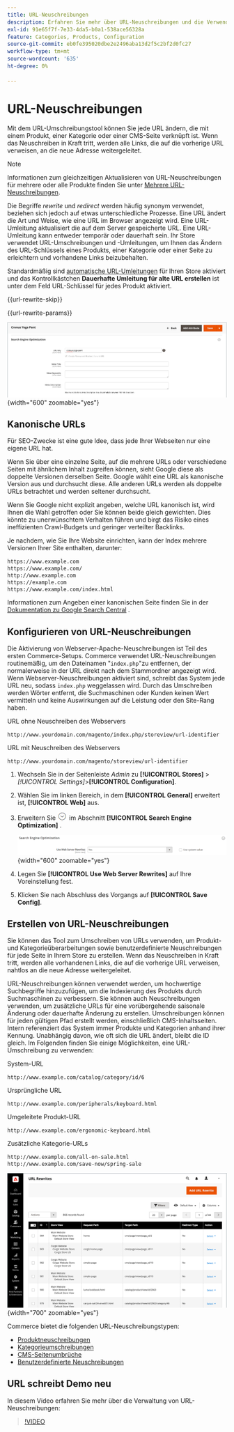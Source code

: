 ```yaml
---
title: URL-Neuschreibungen
description: Erfahren Sie mehr über URL-Neuschreibungen und die Verwendung des Commerce URL-Umschreibungs-Tools, um URLs zu ändern, die mit einem Produkt, einer Kategorie oder einer CMS-Seite verknüpft sind.
exl-id: 91e65f7f-7e33-4da5-b0a1-538ace56328a
feature: Categories, Products, Configuration
source-git-commit: eb0fe395020dbe2e2496aba13d2f5c2bf2d0fc27
workflow-type: tm+mt
source-wordcount: '635'
ht-degree: 0%

---
```


# URL-Neuschreibungen

Mit dem URL-Umschreibungstool können Sie jede URL ändern, die mit einem Produkt, einer Kategorie oder einer CMS-Seite verknüpft ist. Wenn das Neuschreiben in Kraft tritt, werden alle Links, die auf die vorherige URL verweisen, an die neue Adresse weitergeleitet.

>[!NOTE]
>
>Informationen zum gleichzeitigen Aktualisieren von URL-Neuschreibungen für mehrere oder alle Produkte finden Sie unter [Mehrere URL-Neuschreibungen](url-rewrite-product.md#multiple-url-rewrites).

Die Begriffe _rewrite_ und _redirect_ werden häufig synonym verwendet, beziehen sich jedoch auf etwas unterschiedliche Prozesse. Eine URL ändert die Art und Weise, wie eine URL im Browser angezeigt wird. Eine URL-Umleitung aktualisiert die auf dem Server gespeicherte URL. Eine URL-Umleitung kann entweder temporär oder dauerhaft sein. Ihr Store verwendet URL-Umschreibungen und -Umleitungen, um Ihnen das Ändern des URL-Schlüssels eines Produkts, einer Kategorie oder einer Seite zu erleichtern und vorhandene Links beizubehalten.

Standardmäßig sind [automatische URL-Umleitungen](url-redirect-product-automatic.md) für Ihren Store aktiviert und das Kontrollkästchen **Dauerhafte Umleitung für alte URL erstellen** ist unter dem Feld URL-Schlüssel für jedes Produkt aktiviert.

{{url-rewrite-skip}}

{{url-rewrite-params}}

![Suchmaschinenoptimierung - Erstellen einer dauerhaften URL-Umleitung](./assets/product-search-engine-optimization-create-permanent-redirect.png){width="600" zoomable="yes"}

## Kanonische URLs

Für SEO-Zwecke ist eine gute Idee, dass jede Ihrer Webseiten nur eine eigene URL hat.

Wenn Sie über eine einzelne Seite, auf die mehrere URLs oder verschiedene Seiten mit ähnlichem Inhalt zugreifen können, sieht Google diese als doppelte Versionen derselben Seite. Google wählt eine URL als kanonische Version aus und durchsucht diese. Alle anderen URLs werden als doppelte URLs betrachtet und werden seltener durchsucht.

Wenn Sie Google nicht explizit angeben, welche URL kanonisch ist, wird Ihnen die Wahl getroffen oder Sie können beide gleich gewichten. Dies könnte zu unerwünschtem Verhalten führen und birgt das Risiko eines ineffizienten Crawl-Budgets und geringer verteilter Backlinks.

Je nachdem, wie Sie Ihre Website einrichten, kann der Index mehrere Versionen Ihrer Site enthalten, darunter:

    https://www.example.com
    https://www.example.com/
    http://www.example.com
    https://example.com
    https://www.example.com/index.html

Informationen zum Angeben einer kanonischen Seite finden Sie in der [Dokumentation zu Google Search Central](https://developers.google.com/search/docs/crawling-indexing/consolidate-duplicate-urls) .

## Konfigurieren von URL-Neuschreibungen

Die Aktivierung von Webserver-Apache-Neuschreibungen ist Teil des ersten Commerce-Setups. Commerce verwendet URL-Neuschreibungen routinemäßig, um den Dateinamen &quot;`index.php`&quot;zu entfernen, der normalerweise in der URL direkt nach dem Stammordner angezeigt wird. Wenn Webserver-Neuschreibungen aktiviert sind, schreibt das System jede URL neu, sodass `index.php` weggelassen wird. Durch das Umschreiben werden Wörter entfernt, die Suchmaschinen oder Kunden keinen Wert vermitteln und keine Auswirkungen auf die Leistung oder den Site-Rang haben.

URL ohne Neuschreiben des Webservers

    http://www.yourdomain.com/magento/index.php/storeview/url-identifier

URL mit Neuschreiben des Webservers

    http://www.yourdomain.com/magento/storeview/url-identifier

1. Wechseln Sie in der Seitenleiste _Admin_ zu **[!UICONTROL Stores]** > _[!UICONTROL Settings]_>**[!UICONTROL Configuration]**.

1. Wählen Sie im linken Bereich, in dem **[!UICONTROL General]** erweitert ist, **[!UICONTROL Web]** aus.

1. Erweitern Sie ![Erweiterungsauswahl](../assets/icon-display-expand.png) im Abschnitt **[!UICONTROL Search Engine Optimization]** .

   ![Allgemeine Konfiguration - Optimierung der Web-Suchmaschine](../configuration-reference/general/assets/web-search-engine-optimization.png){width="600" zoomable="yes"}

1. Legen Sie **[!UICONTROL Use Web Server Rewrites]** auf Ihre Voreinstellung fest.

1. Klicken Sie nach Abschluss des Vorgangs auf **[!UICONTROL Save Config]**.

## Erstellen von URL-Neuschreibungen

Sie können das Tool zum Umschreiben von URLs verwenden, um Produkt- und Kategorieüberarbeitungen sowie benutzerdefinierte Neuschreibungen für jede Seite in Ihrem Store zu erstellen. Wenn das Neuschreiben in Kraft tritt, werden alle vorhandenen Links, die auf die vorherige URL verweisen, nahtlos an die neue Adresse weitergeleitet.

URL-Neuschreibungen können verwendet werden, um hochwertige Suchbegriffe hinzuzufügen, um die Indexierung des Produkts durch Suchmaschinen zu verbessern. Sie können auch Neuschreibungen verwenden, um zusätzliche URLs für eine vorübergehende saisonale Änderung oder dauerhafte Änderung zu erstellen. Umschreibungen können für jeden gültigen Pfad erstellt werden, einschließlich CMS-Inhaltsseiten. Intern referenziert das System immer Produkte und Kategorien anhand ihrer Kennung. Unabhängig davon, wie oft sich die URL ändert, bleibt die ID gleich. Im Folgenden finden Sie einige Möglichkeiten, eine URL-Umschreibung zu verwenden:

System-URL

    http://www.example.com/catalog/category/id/6

Ursprüngliche URL

    http://www.example.com/peripherals/keyboard.html

Umgeleitete Produkt-URL

    http://www.example.com/ergonomic-keyboard.html

Zusätzliche Kategorie-URLs

    http://www.example.com/all-on-sale.html
    http://www.example.com/save-now/spring-sale

![URL schreibt Raster neu](./assets/url-rewrites.png){width="700" zoomable="yes"}

Commerce bietet die folgenden URL-Neuschreibungstypen:

* [Produktneuschreibungen](url-rewrite-product.md)
* [Kategorieumschreibungen](url-rewrite-category.md)
* [CMS-Seitenumbrüche](url-rewrite-cms-page.md)
* [Benutzerdefinierte Neuschreibungen](url-rewrite-custom.md)

## URL schreibt Demo neu

In diesem Video erfahren Sie mehr über die Verwaltung von URL-Neuschreibungen:

>[!VIDEO](https://video.tv.adobe.com/v/343751?quality=12&learn=on)
